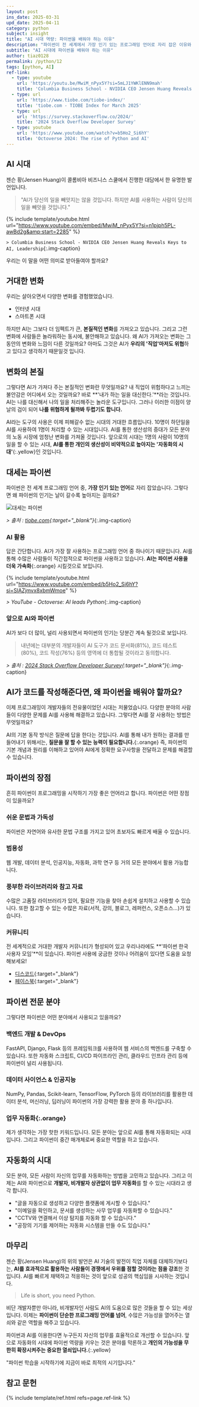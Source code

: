 ```yaml
---
layout: post
ins_date: 2025-03-31
upd_date: 2025-04-11
category: python
subject: insight
title: "AI 시대 역량: 파이썬을 배워야 하는 이유"
description: "파이썬이 전 세계에서 가장 인기 있는 프로그래밍 언어로 자리 잡은 이유와 AI 시대에서의 역할을 살펴봅니다. 파이썬이 개발자뿐 아니라 모든 분야의 사람들에게 업무 자동화의 핵심 도구가 된 이유를 확인해보세요."
subtitle: "AI 시대에 파이썬을 배워야 하는 이유"
author: tiaz0128
permalink: /python/12
tags: [python, AI]
ref-link:
  - type: youtube
    url: 'https://youtu.be/MwiM_nPyx5Y?si=5mLJ1YWKlENN9mah'
    title: 'Columbia Business School - NVIDIA CEO Jensen Huang Reveals Keys to AI, Leadership'
  - type: url
    url: 'https://www.tiobe.com/tiobe-index/'
    title: 'tiobe.com - TIOBE Index for March 2025'
  - type: url
    url: 'https://survey.stackoverflow.co/2024/'
    title: '2024 Stack Overflow Developer Survey'
  - type: youtube
    url: 'https://www.youtube.com/watch?v=b5Ho2_Si6hY'
    title: 'Octoverse 2024: The rise of Python and AI'
---
```


## AI 시대

젠슨 황(Jensen Huang)이 콜롬비아 비즈니스 스쿨에서 진행한 대담에서 한 유명한 발언입니다.

> "AI가 당신의 일을 빼앗지는 않을 것입니다. 하지만 AI를 사용하는 사람이 당신의 일을 빼앗을 것입니다."

{% include template/youtube.html
    url="https://www.youtube.com/embed/MwiM_nPyx5Y?si=n1pjph5PL-awBd2g&amp;start=2285"
%}

`> Columbia Business School - NVIDIA CEO Jensen Huang Reveals Keys to AI, Leadership`{:.img-caption}

우리는 이 말을 어떤 의미로 받아들여야 할까요?

## 거대한 변화

우리는 살아오면서 다양한 변화를 경험했었습니다.

- 인터넷 시대
- 스마트폰 시대

하지만 AI는 그보다 더 임펙트가 큰, **본질적인 변화**를 가져오고 있습니다. 그리고 그런 변화에 사람들은 놀라워하는 동시에, 불안해하고 있습니다. 왜 AI가 가져오는 변화는 그동안의 변화와 느낌이 다른 것일까요? 아마도 그것은 AI가 **우리의 '직업'마저도 위협**하고 있다고 생각하기 때문일것 입니다.

## 변화의 본질

그렇다면 AI가 가져다 주는 본질적인 변화란 무엇일까요? 내 직업이 위험하다고 느끼는 불안감은 어디에서 오는 것일까요? 바로 **'내가 하는 일을 대신한다.'**라는 것입니다. AI는 나를 대신해서 나의 일을 처리해주는 놀라운 도구입니다. 그러나 이러한 이점이 양날의 검이 되어 **나를 위협하게 될까봐 두렵기도 합니다.**

AI라는 도구의 사용은 이제 피해갈수 없는 시대의 거대한 흐름입니다. 10명이 하던일을 AI를 사용하여 1명이 처리할 수 있는 시대입니다. AI를 통한 생산성의 증대가 모든 분야의 노동 시장에 엄청난 변화를 가져올 것입니다. 앞으로의 시대는 1명의 사람이 10명의 일을 할 수 있는 시대, **AI를 통한 개인의 생산성이 비약적으로 높아지는 '자동화의 시대'**{:.yellow}인 것입니다.

## 대세는 파이썬

파이썬은 전 세계 프로그래밍 언어 중, **가장 인기 있는 언어**로 자리 잡았습니다. 그렇다면 왜 파이썬의 인기는 날이 갈수록 높아지는 걸까요?

![대세는 파이썬](/assets/img/content/python/012/001.webp)

*> 출처 : [tiobe.com](https://www.tiobe.com/tiobe-index/){:target="_blank"}*{:.img-caption}

### AI 활용

답은 간단합니다. AI가 가장 잘 사용하는 프로그래밍 언어 중 하나이기 때문입니다. AI를 통해 수많은 사람들이 직간접적으로 파이썬을 사용하고 있습니다. **AI는 파이썬 사용을 더욱 가속화**{:.orange} 시킬것으로 보입니다.

{% include template/youtube.html
    url="https://www.youtube.com/embed/b5Ho2_Si6hY?si=SlAZjmvx8xbmWmoe"
%}

*> YouTube - Octoverse: AI leads Python*{:.img-caption}

### 앞으로 AI와 파이썬

AI가 보다 더 많이, 널리 사용되면서 파이썬의 인기는 당분간 계속 될것으로 보입니다.

> 내년에는 대부분의 개발자들이 AI 도구가 코드 문서화(81%), 코드 테스트(80%), 코드 작성(76%) 등의 영역에 더 통합될 것이라고 동의합니다.

*> 출처 : [2024 Stack Overflow Developer Survey](https://survey.stackoverflow.co/2024/){:target="_blank"}*{:.img-caption}

## AI가 코드를 작성해준다면, 왜 파이썬을 배워야 할까요?

이제 프로그래밍이 개발자들의 전유물이었던 시대는 저물었습니다. 다양한 분야의 사람들이 다양한 문제를 AI를 사용해 해결하고 있습니다. 그렇다면 AI를 잘 사용하는 방법은 무엇일까요?

AI의 기본 동작 방식은 질문에 답을 한다는 것입니다. AI를 통해 내가 원하는 결과를 만들어내기 위해서는, **질문을 잘 할 수 있는 능력이 필요합니다.**{:.orange} 즉, 파이썬의 기본 개념과 원리를 이해하고 있어야 AI에게 정확한 요구사항을 전달하고 문제를 해결할 수 있습니다.

## 파이썬의 장점

흔히 파이썬이 프로그래밍을 시작하기 가장 좋은 언어라고 합니다. 파이썬은 어떤 장점이 있을까요?

### 쉬운 문법과 가독성

파이썬은 자연어와 유사한 문법 구조를 가지고 있어 초보자도 빠르게 배울 수 있습니다.

### 범용성

웹 개발, 데이터 분석, 인공지능, 자동화, 과학 연구 등 거의 모든 분야에서 활용 가능합니다.

### 풍부한 라이브러리와 참고 자료

수많은 고품질 라이브러리가 있어, 필요한 기능을 찾아 손쉽게 설치하고 사용할 수 있습니다. 또한 참고할 수 있는 수많은 자료(서적, 강의, 블로그, 레퍼런스, 오픈소스...)가 있습니다.

### 커뮤니티

전 세계적으로 거대한 개발자 커뮤니티가 형성되어 있고 우리나라에도 **'파이썬 한국 사용자 모임'**이 있습니다. 파이썬 사용에 궁금한 것이나 어려움이 있다면 도움을 요청해보세요!

- [디스코드](https://discord.com/invite/wg7Rytx5fK){:target="_blank"}
- [페이스북](https://www.facebook.com/groups/373189689430865){:target="_blank"}

## 파이썬 전문 분야

그렇다면 파이썬은 어떤 분야에서 사용되고 있을까요?

### 백엔드 개발 & DevOps

FastAPI, Django, Flask 등의 프레임워크를 사용하여 웹 서비스의 백엔드를 구축할 수 있습니다. 또한 자동화 스크립트, CI/CD 파이프라인 관리, 클라우드 인프라 관리 등에 파이썬이 널리 사용됩니다.

### 데이터 사이언스 & 인공지능

NumPy, Pandas, Scikit-learn, TensorFlow, PyTorch 등의 라이브러리를 활용한 데이터 분석, 머신러닝, 딥러닝이 파이썬의 가장 강력한 활용 분야 중 하나입니다.

### **업무 자동화**{:.orange}

제가 생각하는 가장 핫한 키워드입니다. 모든 분야는 앞으로 AI를 통해 자동화되는 시대입니다. 그리고 파이썬이 중간 매개체로써 중요한 역할을 하고 있습니다.

## 자동화의 시대

모든 분야, 모든 사람이 자신의 업무를 자동화하는 방법을 고민하고 있습니다. 그리고 이제는 AI와 파이썬으로 **개발자, 비개발자 상관없이 업무 자동화**를 할 수 있는 시대라고 생각 합니다.

- "글을 자동으로 생성하고 다양한 플랫폼에 게시할 수 있습니다."
- "이메일을 확인하고, 문서를 생성하는 사무 업무를 자동화할 수 있습니다."
- "CCTV와 연결해서 이상 탐지를 자동화 할 수 있습니다."
- "공장의 기기를 제어하는 자동화 시스템을 만들 수도 있습니다."

## 마무리

젠슨 황(Jensen Huang)의 위의 발언은 AI 기술의 발전이 직업 자체를 대체하기보다는, **AI를 효과적으로 활용하는 사람들이 경쟁에서 우위를 점할 것이라는 점을 강조**한 것입니다. AI를 빠르게 채택하고 적응하는 것이 앞으로 성공의 핵심임을 시사하는 것입니다.

> Life is short, you need Python.

비단 개발자뿐만 아니라, 비개발자인 사람도 AI의 도움으로 많은 것들을 할 수 있는 세상입니다. 이제는 **파이썬이 단순한 프로그래밍 언어를 넘어**, 수많은 가능성을 열어주는 열쇠와 같은 역할을 해주고 있습니다.

파이썬과 AI를 이용한다면 누구든지 자신의 업무를 효율적으로 개선할 수 있습니다. 앞으로 자동화의 시대에 파이썬 역량을 키우는 것은 분야를 막론하고 **개인의 가능성을 무한히 확장시켜주는 중요한 열쇠입니다.**{:.yellow}

"파이썬 학습을 시작하기에 지금이 바로 최적의 시기입니다."

## 참고 문헌

{% include template/ref.html refs=page.ref-link %}
